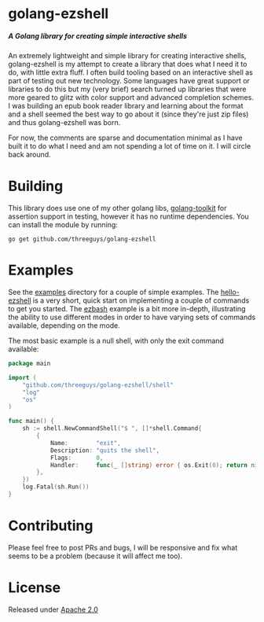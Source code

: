 # golang-ezshell
##### A Golang library for creating simple interactive shells

An extremely lightweight and simple library for creating interactive shells, golang-ezshell is my attempt
to create a library that does what I need it to do, with little extra fluff. I often build tooling based
on an interactive shell as part of testing out new technology. Some languages have great support or libraries
to do this but my (very brief) search turned up libraries that were more geared to glitz with color
support and advanced completion schemes. I was building an epub book reader library and learning about
the format and a shell seemed the best way to go about it (since they're just zip files) and thus
golang-ezshell was born.

For now, the comments are sparse and documentation minimal as I have built it to do what I need and am
not spending a lot of time on it. I will circle back around.

# Building
This library does use one of my other golang libs, [golang-toolkit](https://github.com/threeguys/golang-toolkit)
for assertion support in testing, however it has no runtime dependencies. You can install the module by
running:

```
go get github.com/threeguys/golang-ezshell
```

# Examples
See the [examples](examples) directory for a couple of simple examples. The [hello-ezshell](examples/hello-ezshell/main.go)
is a very short, quick start on implementing a couple of commands to get you started. The [ezbash](examples/ezbash/main.go)
example is a bit more in-depth, illustrating the ability to use different modes in order to have varying
sets of commands available, depending on the mode.

The most basic example is a null shell, with only the exit command available:

```go
package main

import (
	"github.com/threeguys/golang-ezshell/shell"
	"log"
	"os"
)

func main() {
	sh := shell.NewCommandShell("$ ", []*shell.Command{
		{
			Name:        "exit",
			Description: "quits the shell",
			Flags:       0,
			Handler:     func(_ []string) error { os.Exit(0); return nil },
		},
	})
	log.Fatal(sh.Run())
}
```

# Contributing
Please feel free to post PRs and bugs, I will be responsive and fix what seems to be a problem (because it
will affect me too).

# License
Released under [Apache 2.0](LICENSE)
 
